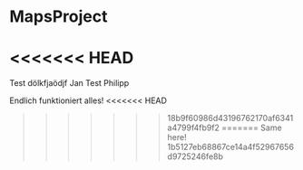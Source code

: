 # MapsProject
<<<<<<< HEAD
=======

Test
dölkfjaödjf
Jan
Test Philipp

Endlich funktioniert alles!
<<<<<<< HEAD
>>>>>>> 18b9f60986d43196762170af6341a4799f4fb9f2
=======
Same here!
>>>>>>> 1b5127eb68867ce14a4f52967656d9725246fe8b
